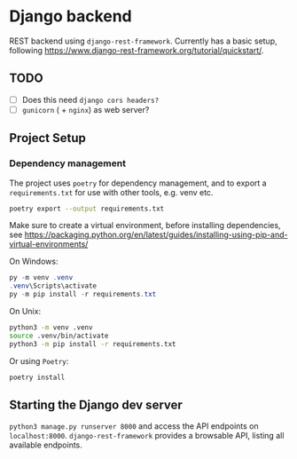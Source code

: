 # Django backend

REST backend using `django-rest-framework`.
Currently has a basic setup, following <https://www.django-rest-framework.org/tutorial/quickstart/>.

## TODO

- [ ] Does this need `django cors headers?`
- [ ] `gunicorn` ( + `nginx`) as web server?

## Project Setup

### Dependency management

The project uses `poetry` for dependency management, and to export a `requirements.txt` for use with other tools, e.g. venv etc.

``` sh
poetry export --output requirements.txt
```

Make sure to create a virtual environment, before installing dependencies, see https://packaging.python.org/en/latest/guides/installing-using-pip-and-virtual-environments/

On Windows:
```powershell
py -m venv .venv
.venv\Scripts\activate
py -m pip install -r requirements.txt
```

On Unix:
``` sh
python3 -m venv .venv
source .venv/bin/activate
python3 -m pip install -r requirements.txt
```

Or using `Poetry`:

``` sh
poetry install
```


## Starting the Django dev server

`python3 manage.py runserver 8000` and access the API endpoints on `localhost:8000`.
`django-rest-framework` provides a browsable API, listing all available endpoints.

